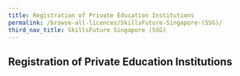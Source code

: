 ```yaml
---
title: Registration of Private Education Institutions
permalink: /browse-all-licences/SkillsFuture-Singapore-(SSG)/
third_nav_title: SkillsFuture Singapore (SSG)
---
```

## Registration of Private Education Institutions
